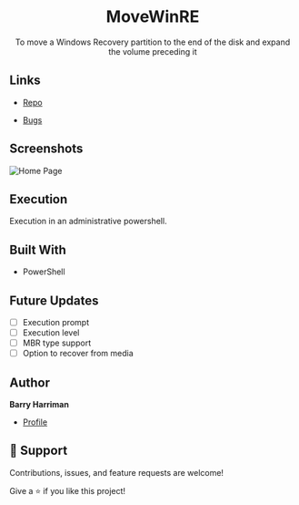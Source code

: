 <h1 align="center">MoveWinRE</h1>

<p align="center">To move a Windows Recovery partition to the end of the disk and expand the volume preceding it</p>

## Links

- [Repo](https://github.com/LegoSCCMGuy/MoveWinRE "MoveWinRE Repo")

- [Bugs](https://github.com/LegoSCCMGuy/MoveWinRE/issues "Issues Page")


## Screenshots

![Home Page](/screenshots/1.png "Home Page")


## Execution
Execution in an administrative powershell.

## Built With

- PowerShell

## Future Updates

- [ ] Execution prompt
- [ ] Execution level
- [ ] MBR type support
- [ ] Option to recover from media

## Author

**Barry Harriman**

- [Profile](https://github.com/legosccmguy "Barry Harriman")

## 🤝 Support

Contributions, issues, and feature requests are welcome!

Give a ⭐️ if you like this project!
